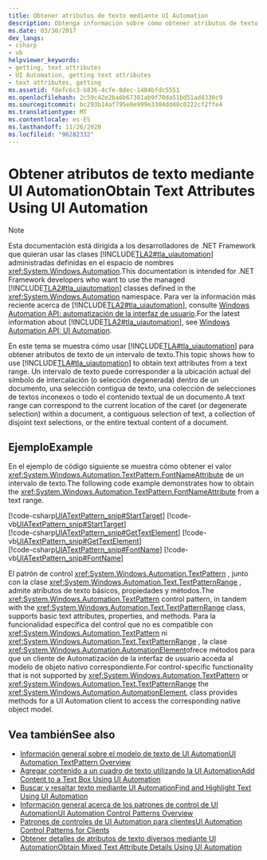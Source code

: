 ```yaml
---
title: Obtener atributos de texto mediante UI Automation
description: Obtenga información sobre cómo obtener atributos de texto mediante la automatización de la interfaz de usuario. Vea un ejemplo de código que obtiene los atributos de texto de un intervalo de texto.
ms.date: 03/30/2017
dev_langs:
- csharp
- vb
helpviewer_keywords:
- getting, text attributes
- UI Automation, getting text attributes
- text attributes, getting
ms.assetid: fdefc6c3-b836-4cfe-8dec-1484bfdc5551
ms.openlocfilehash: 2c59c42e2ba6b67381ab9f70da51bd51ad4330c9
ms.sourcegitcommit: bc293b14af795e0e999e3304dd40c0222cf2ffe4
ms.translationtype: MT
ms.contentlocale: es-ES
ms.lasthandoff: 11/26/2020
ms.locfileid: "96282332"
---
```

# <a name="obtain-text-attributes-using-ui-automation"></a><span data-ttu-id="8ae8f-104">Obtener atributos de texto mediante UI Automation</span><span class="sxs-lookup"><span data-stu-id="8ae8f-104">Obtain Text Attributes Using UI Automation</span></span>

> [!NOTE]
> <span data-ttu-id="8ae8f-105">Esta documentación está dirigida a los desarrolladores de .NET Framework que quieran usar las clases [!INCLUDE[TLA2#tla_uiautomation](../../../includes/tla2sharptla-uiautomation-md.md)] administradas definidas en el espacio de nombres <xref:System.Windows.Automation>.</span><span class="sxs-lookup"><span data-stu-id="8ae8f-105">This documentation is intended for .NET Framework developers who want to use the managed [!INCLUDE[TLA2#tla_uiautomation](../../../includes/tla2sharptla-uiautomation-md.md)] classes defined in the <xref:System.Windows.Automation> namespace.</span></span> <span data-ttu-id="8ae8f-106">Para ver la información más reciente acerca de [!INCLUDE[TLA2#tla_uiautomation](../../../includes/tla2sharptla-uiautomation-md.md)], consulte [Windows Automation API: automatización de la interfaz de usuario](/windows/win32/winauto/entry-uiauto-win32).</span><span class="sxs-lookup"><span data-stu-id="8ae8f-106">For the latest information about [!INCLUDE[TLA2#tla_uiautomation](../../../includes/tla2sharptla-uiautomation-md.md)], see [Windows Automation API: UI Automation](/windows/win32/winauto/entry-uiauto-win32).</span></span>  
  
 <span data-ttu-id="8ae8f-107">En este tema se muestra cómo usar [!INCLUDE[TLA#tla_uiautomation](../../../includes/tlasharptla-uiautomation-md.md)] para obtener atributos de texto de un intervalo de texto.</span><span class="sxs-lookup"><span data-stu-id="8ae8f-107">This topic shows how to use [!INCLUDE[TLA#tla_uiautomation](../../../includes/tlasharptla-uiautomation-md.md)] to obtain text attributes from a text range.</span></span> <span data-ttu-id="8ae8f-108">Un intervalo de texto puede corresponder a la ubicación actual del símbolo de intercalación (o selección degenerada) dentro de un documento, una selección contigua de texto, una colección de selecciones de textos inconexos o todo el contenido textual de un documento.</span><span class="sxs-lookup"><span data-stu-id="8ae8f-108">A text range can correspond to the current location of the caret (or degenerate selection) within a document, a contiguous selection of text, a collection of disjoint text selections, or the entire textual content of a document.</span></span>  
  
## <a name="example"></a><span data-ttu-id="8ae8f-109">Ejemplo</span><span class="sxs-lookup"><span data-stu-id="8ae8f-109">Example</span></span>  

 <span data-ttu-id="8ae8f-110">En el ejemplo de código siguiente se muestra cómo obtener el valor <xref:System.Windows.Automation.TextPattern.FontNameAttribute> de un intervalo de texto.</span><span class="sxs-lookup"><span data-stu-id="8ae8f-110">The following code example demonstrates how to obtain the <xref:System.Windows.Automation.TextPattern.FontNameAttribute> from a text range.</span></span>  
  
 [!code-csharp[UIATextPattern_snip#StartTarget](../../../samples/snippets/csharp/VS_Snippets_Wpf/UIATextPattern_snip/CSharp/SearchWindow.cs#starttarget)]
 [!code-vb[UIATextPattern_snip#StartTarget](../../../samples/snippets/visualbasic/VS_Snippets_Wpf/UIATextPattern_snip/VisualBasic/SearchWindow.vb#starttarget)]  
[!code-csharp[UIATextPattern_snip#GetTextElement](../../../samples/snippets/csharp/VS_Snippets_Wpf/UIATextPattern_snip/CSharp/SearchWindow.cs#gettextelement)]
[!code-vb[UIATextPattern_snip#GetTextElement](../../../samples/snippets/visualbasic/VS_Snippets_Wpf/UIATextPattern_snip/VisualBasic/SearchWindow.vb#gettextelement)]  
[!code-csharp[UIATextPattern_snip#FontName](../../../samples/snippets/csharp/VS_Snippets_Wpf/UIATextPattern_snip/CSharp/SearchWindow.cs#fontname)]
[!code-vb[UIATextPattern_snip#FontName](../../../samples/snippets/visualbasic/VS_Snippets_Wpf/UIATextPattern_snip/VisualBasic/SearchWindow.vb#fontname)]  
  
 <span data-ttu-id="8ae8f-111">El patrón de control <xref:System.Windows.Automation.TextPattern> , junto con la clase <xref:System.Windows.Automation.Text.TextPatternRange> , admite atributos de texto básicos, propiedades y métodos.</span><span class="sxs-lookup"><span data-stu-id="8ae8f-111">The <xref:System.Windows.Automation.TextPattern> control pattern, in tandem with the <xref:System.Windows.Automation.Text.TextPatternRange> class, supports basic text attributes, properties, and methods.</span></span> <span data-ttu-id="8ae8f-112">Para la funcionalidad específica del control que no es compatible con <xref:System.Windows.Automation.TextPattern> ni <xref:System.Windows.Automation.Text.TextPatternRange> , la clase <xref:System.Windows.Automation.AutomationElement>ofrece métodos para que un cliente de Automatización de la interfaz de usuario acceda al modelo de objeto nativo correspondiente.</span><span class="sxs-lookup"><span data-stu-id="8ae8f-112">For control-specific functionality that is not supported by <xref:System.Windows.Automation.TextPattern> or <xref:System.Windows.Automation.Text.TextPatternRange> the <xref:System.Windows.Automation.AutomationElement>, class provides methods for a UI Automation client to access the corresponding native object model.</span></span>  
  
## <a name="see-also"></a><span data-ttu-id="8ae8f-113">Vea también</span><span class="sxs-lookup"><span data-stu-id="8ae8f-113">See also</span></span>

- [<span data-ttu-id="8ae8f-114">Información general sobre el modelo de texto de UI Automation</span><span class="sxs-lookup"><span data-stu-id="8ae8f-114">UI Automation TextPattern Overview</span></span>](ui-automation-textpattern-overview.md)
- [<span data-ttu-id="8ae8f-115">Agregar contenido a un cuadro de texto utilizando la UI Automation</span><span class="sxs-lookup"><span data-stu-id="8ae8f-115">Add Content to a Text Box Using UI Automation</span></span>](add-content-to-a-text-box-using-ui-automation.md)
- [<span data-ttu-id="8ae8f-116">Buscar y resaltar texto mediante UI Automation</span><span class="sxs-lookup"><span data-stu-id="8ae8f-116">Find and Highlight Text Using UI Automation</span></span>](find-and-highlight-text-using-ui-automation.md)
- [<span data-ttu-id="8ae8f-117">Información general acerca de los patrones de control de UI Automation</span><span class="sxs-lookup"><span data-stu-id="8ae8f-117">UI Automation Control Patterns Overview</span></span>](ui-automation-control-patterns-overview.md)
- [<span data-ttu-id="8ae8f-118">Patrones de controles de UI Automation para clientes</span><span class="sxs-lookup"><span data-stu-id="8ae8f-118">UI Automation Control Patterns for Clients</span></span>](ui-automation-control-patterns-for-clients.md)
- [<span data-ttu-id="8ae8f-119">Obtener detalles de atributos de texto diversos mediante UI Automation</span><span class="sxs-lookup"><span data-stu-id="8ae8f-119">Obtain Mixed Text Attribute Details Using UI Automation</span></span>](obtain-mixed-text-attribute-details-using-ui-automation.md)
